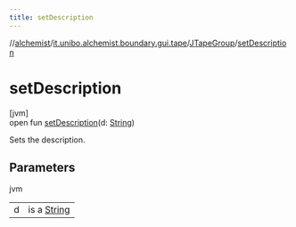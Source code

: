 ```yaml
---
title: setDescription
---
```

//[alchemist](../../../index.html)/[it.unibo.alchemist.boundary.gui.tape](../index.html)/[JTapeGroup](index.html)/[setDescription](set-description.html)



# setDescription



[jvm]\
open fun [setDescription](set-description.html)(d: [String](https://docs.oracle.com/javase/8/docs/api/java/lang/String.html))



Sets the description.



## Parameters


jvm

| | |
|---|---|
| d | is a [String](https://docs.oracle.com/javase/8/docs/api/java/lang/String.html) |





